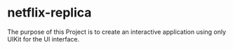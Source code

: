 # netflix-replica

The purpose of this Project is to create an interactive application using only UIKit for the UI interface.

